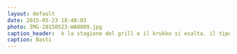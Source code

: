 ```yaml
---
layout: default
date: 2015-05-23 18:48:03
photo: IMG-20150523-WA0009.jpg
caption_header:  è la stagione del grill e il krukko si esalta. il tipo di carne non importa, basta che sia schön mariniert..ma vaff...
caption: Basti
---
```

